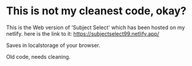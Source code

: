 # This is not my cleanest code, okay?

This is the Web version of 'Subject Select' which has been hosted on my netlify.
here is the link to it:
https://subjectselect99.netlify.app/

Saves in localstorage of your browser.

Old code, needs cleaning.
